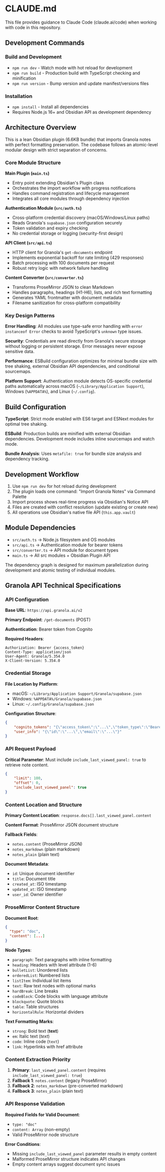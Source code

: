 # CLAUDE.md

This file provides guidance to Claude Code (claude.ai/code) when working with code in this repository.

## Development Commands

### Build and Development

- `npm run dev` - Watch mode with hot reload for development
- `npm run build` - Production build with TypeScript checking and minification
- `npm run version` - Bump version and update manifest/versions files

### Installation

- `npm install` - Install all dependencies
- Requires Node.js 16+ and Obsidian API as development dependency

## Architecture Overview

This is a lean Obsidian plugin (6.6KB bundle) that imports Granola notes with perfect formatting preservation. The codebase follows an atomic-level modular design with strict separation of concerns.

### Core Module Structure

**Main Plugin (`main.ts`)**

- Entry point extending Obsidian's Plugin class
- Orchestrates the import workflow with progress notifications
- Handles command registration and lifecycle management
- Integrates all core modules through dependency injection

**Authentication Module (`src/auth.ts`)**

- Cross-platform credential discovery (macOS/Windows/Linux paths)
- Reads Granola's `supabase.json` configuration securely
- Token validation and expiry checking
- No credential storage or logging (security-first design)

**API Client (`src/api.ts`)**

- HTTP client for Granola's `get-documents` endpoint
- Implements exponential backoff for rate limiting (429 responses)
- Batch processing with 100 documents per request
- Robust retry logic with network failure handling

**Content Converter (`src/converter.ts`)**

- Transforms ProseMirror JSON to clean Markdown
- Handles paragraphs, headings (H1-H6), lists, and rich text formatting
- Generates YAML frontmatter with document metadata
- Filename sanitization for cross-platform compatibility

### Key Design Patterns

**Error Handling**: All modules use type-safe error handling with `error instanceof Error` checks to avoid TypeScript's `unknown` type issues.

**Security**: Credentials are read directly from Granola's secure storage without logging or persistent storage. Error messages never expose sensitive data.

**Performance**: ESBuild configuration optimizes for minimal bundle size with tree shaking, external Obsidian API dependencies, and conditional sourcemaps.

**Platform Support**: Authentication module detects OS-specific credential paths automatically across macOS (`~/Library/Application Support`), Windows (`%APPDATA%`), and Linux (`~/.config`).

## Build Configuration

**TypeScript**: Strict mode enabled with ES6 target and ESNext modules for optimal tree shaking.

**ESBuild**: Production builds are minified with external Obsidian dependencies. Development mode includes inline sourcemaps and watch mode.

**Bundle Analysis**: Uses `metafile: true` for bundle size analysis and dependency tracking.

## Development Workflow

1. Use `npm run dev` for hot reload during development
2. The plugin loads one command: "Import Granola Notes" via Command Palette
3. Import process shows real-time progress via Obsidian's Notice API
4. Files are created with conflict resolution (update existing or create new)
5. All operations use Obsidian's native file API (`this.app.vault`)

## Module Dependencies

- `src/auth.ts` → Node.js filesystem and OS modules
- `src/api.ts` → Authentication module for bearer tokens
- `src/converter.ts` → API module for document types
- `main.ts` → All src modules + Obsidian Plugin API

The dependency graph is designed for maximum parallelization during development and atomic testing of individual modules.

## Granola API Technical Specifications

### API Configuration

**Base URL**: `https://api.granola.ai/v2`

**Primary Endpoint**: `/get-documents` (POST)

**Authentication**: Bearer token from Cognito

**Required Headers**:

```
Authorization: Bearer {access_token}
Content-Type: application/json
User-Agent: Granola/5.354.0
X-Client-Version: 5.354.0
```

### Credential Storage

**File Location by Platform**:

- macOS: `~/Library/Application Support/Granola/supabase.json`
- Windows: `%APPDATA%/Granola/supabase.json`
- Linux: `~/.config/Granola/supabase.json`

**Configuration Structure**:

```json
{
	"cognito_tokens": "{\"access_token\":\"...\",\"token_type\":\"Bearer\",\"expires_in\":3600,\"refresh_token\":\"...\",\"id_token\":\"...\"}",
	"user_info": "{\"id\":\"...\",\"email\":\"...\"}"
}
```

### API Request Payload

**Critical Parameter**: Must include `include_last_viewed_panel: true` to retrieve note content.

```json
{
	"limit": 100,
	"offset": 0,
	"include_last_viewed_panel": true
}
```

### Content Location and Structure

**Primary Content Location**: `response.docs[].last_viewed_panel.content`

**Content Format**: ProseMirror JSON document structure

**Fallback Fields**:

- `notes.content` (ProseMirror JSON)
- `notes_markdown` (plain markdown)
- `notes_plain` (plain text)

**Document Metadata**:

- `id`: Unique document identifier
- `title`: Document title
- `created_at`: ISO timestamp
- `updated_at`: ISO timestamp
- `user_id`: Owner identifier

### ProseMirror Content Structure

**Document Root**:

```json
{
  "type": "doc",
  "content": [...]
}
```

**Node Types**:

- `paragraph`: Text paragraphs with inline formatting
- `heading`: Headers with level attribute (1-6)
- `bulletList`: Unordered lists
- `orderedList`: Numbered lists
- `listItem`: Individual list items
- `text`: Raw text nodes with optional marks
- `hardBreak`: Line breaks
- `codeBlock`: Code blocks with language attribute
- `blockquote`: Quote blocks
- `table`: Table structures
- `horizontalRule`: Horizontal dividers

**Text Formatting Marks**:

- `strong`: Bold text (**text**)
- `em`: Italic text (_text_)
- `code`: Inline code (`text`)
- `link`: Hyperlinks with href attribute

### Content Extraction Priority

1. **Primary**: `last_viewed_panel.content` (requires `include_last_viewed_panel: true`)
2. **Fallback 1**: `notes.content` (legacy ProseMirror)
3. **Fallback 2**: `notes_markdown` (pre-converted markdown)
4. **Fallback 3**: `notes_plain` (plain text)

### API Response Validation

**Required Fields for Valid Document**:

- `type: "doc"`
- `content: Array` (non-empty)
- Valid ProseMirror node structure

**Error Conditions**:

- Missing `include_last_viewed_panel` parameter results in empty content
- Malformed ProseMirror structure indicates API changes
- Empty content arrays suggest document sync issues
